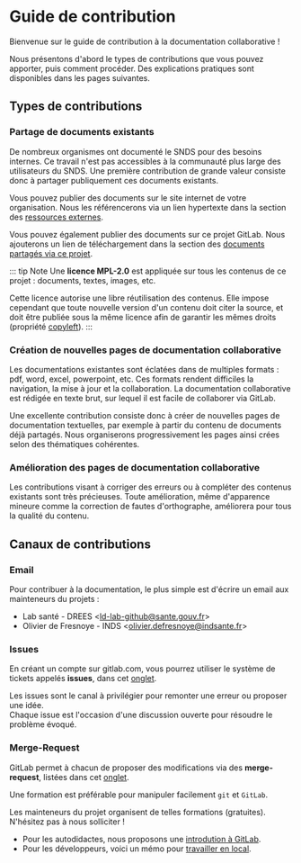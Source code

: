 # Guide de contribution
<!-- SPDX-License-Identifier: MPL-2.0 -->

Bienvenue sur le guide de contribution à la documentation collaborative !

Nous présentons d'abord le types de contributions que vous pouvez apporter, puis comment procéder. 
Des explications pratiques sont disponibles dans les pages suivantes.

## Types de contributions

### Partage de documents existants

De nombreux organismes ont documenté le SNDS pour des besoins internes. Ce travail n'est pas accessibles à la communauté plus large des utilisateurs du SNDS. Une première contribution de grande valeur consiste donc à partager publiquement ces documents existants.

Vous pouvez publier des documents sur le site internet de votre organisation. Nous les référencerons via un lien hypertexte dans la section des [ressources externes](ressources#autres-ressources-disponibles-en-ligne). 

Vous pouvez également publier des documents sur ce projet GitLab. Nous ajouterons un lien de téléchargement dans la section des [documents partagés via ce projet](ressources#documents-partages-sur-cette-documentation).


::: tip Note
Une **licence MPL-2.0** est appliquée sur tous les contenus de ce projet : documents, textes, images, etc. 

Cette licence autorise une libre réutilisation des contenus. Elle impose cependant que toute nouvelle version d'un contenu doit citer la source, et doit être publiée sous la même licence afin de garantir les mêmes droits (propriété [copyleft](https://fr.wikipedia.org/wiki/Copyleft)). 
:::

### Création de nouvelles pages de documentation collaborative

Les documentations existantes sont éclatées dans de multiples formats : pdf, word, excel, powerpoint, etc. Ces formats rendent difficiles la navigation, la mise à jour et la collaboration. La documentation collaborative est rédigée en texte brut, sur lequel il est facile de collaborer via GitLab. 

Une excellente contribution consiste donc à créer de nouvelles pages de documentation textuelles, par exemple à partir du contenu de documents déjà partagés. Nous organiserons progressivement les pages ainsi crées selon des thématiques cohérentes.   

### Amélioration des pages de documentation collaborative 

Les contributions visant à corriger des erreurs ou à compléter des contenus existants sont très précieuses. Toute amélioration, même d'apparence mineure comme la correction de fautes d'orthographe, améliorera pour tous la qualité du contenu.


## Canaux de contributions
### Email

Pour contribuer à la documentation, le plus simple est d'écrire un email aux mainteneurs du projets :
- Lab santé - DREES <<ld-lab-github@sante.gouv.fr>>
- Olivier de Fresnoye - INDS <<olivier.defresnoye@indsante.fr>>

### Issues

En créant un compte sur gitlab.com, vous pourrez utiliser le système de tickets appelés **issues**, dans cet 
[onglet](https://gitlab.com/healthdatahub/documentation-snds/issues). 

Les issues sont le canal à privilégier pour remonter une erreur ou proposer une idée.  
Chaque issue est l'occasion d'une discussion ouverte pour résoudre le problème évoqué.

### Merge-Request

GitLab permet à chacun de proposer des modifications via des **merge-request**, listées dans cet 
[onglet](https://gitlab.com/healthdatahub/documentation-snds/merge_requests). 

Une formation est préférable pour manipuler facilement `git` et `GitLab`.

Les mainteneurs du projet organisent de telles formations (gratuites). N'hésitez pas à nous solliciter ! 

- Pour les autodidactes, nous proposons une [introdution à GitLab](introduction_gitlab.md).
- Pour les développeurs, voici un mémo pour [travailler en local](developpement_local.md).
